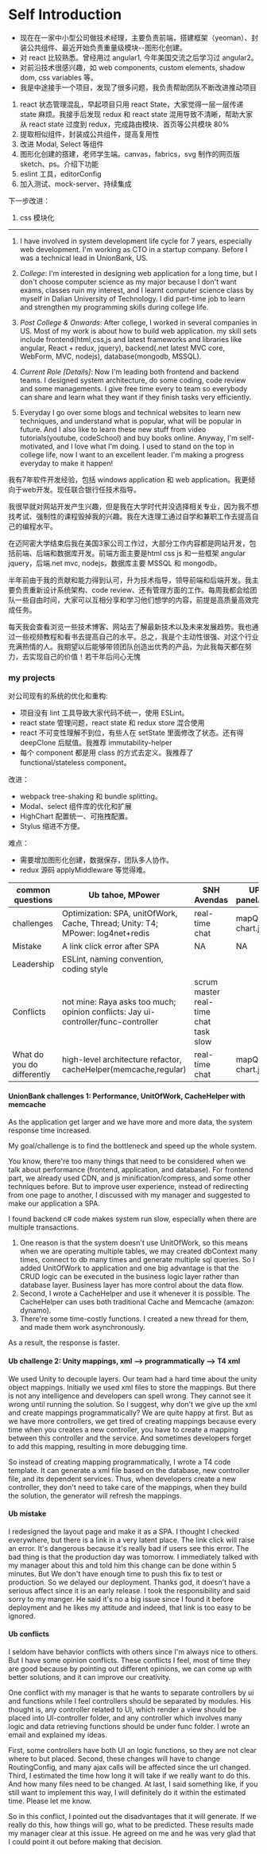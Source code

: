 # Self Introduction

* 现在在一家中小型公司做技术经理，主要负责前端，搭建框架（yeoman）、封装公共组件、最近开始负责重量级模块--图形化创建。
* 对 react 比较熟悉。曾经用过 angular1, 今年美国交流之后学习过 angular2。
* 对前沿技术很感兴趣，如 web components, custom elements, shadow dom, css variables 等。
* 我是中途接手一个项目，发现了很多问题，我负责帮助团队不断改进推动项目

1. react 状态管理混乱，早起项目只用 react State，大家觉得一层一层传递 state 麻烦。我接手后发现 redux 和 react state 混用导致不清晰，帮助大家从 react state 过度到 redux，完成路由模块、首页等公共模块 80%
1. 提取相似组件，封装成公共组件，提高复用性
1. 改进 Modal, Select 等组件
1. 图形化创建的撘建，老师学生端。canvas，fabrics，svg 制作的网页版 sketch、ps。介绍下功能
1. eslint 工具，editorConfig
1. 加入测试、mock-server、持续集成

下一步改进：

1. css 模块化

---

1. I have involved in system development life cycle for 7 years, especially web development. I'm working as CTO in a startup company. Before I was a technical lead in UnionBank, US.

1. *College*: I'm interested in designing web application for a long time, but I don't choose computer science as my major because I don't want exams, classes ruin my interest, and I learnt computer science class by myself in Dalian University of Technology. I did part-time job to learn and strengthen my programming skills during college life.

1. *Post College & Onwards*: After college, I worked in several companies in US. Most of my work is about how to build web application. my skill sets include frontend(html,css,js and latest frameworks and libraries like angular, React + redux, jquery), backend(.net latest MVC core, WebForm, MVC, nodejs), database(mongodb, MSSQL).

1. *Current Role [Details]*: Now I'm leading both frontend and backend teams. I designed system architecture, do some coding, code review and some managements. I give free time every to team so everybody can share and learn what they want if they finish tasks very efficiently.

1. Everyday I go over some blogs and technical websites to learn new techniques, and understand what is popular, what will be popular in future. And I also like to learn these new stuff from video tutorials(youtube, codeSchool) and buy books online. Anyway, I'm self-motivated, and I love what I'm doing. I used to stand on the top in college life, now I want to an excellent leader. I'm making a progress everyday to make it happen!

我有7年软件开发经验，包括 windows application 和 web application。我更倾向于web开发。现任联合银行任技术指导。

我很早就对网站开发产生兴趣，但是我在大学时代并没选择相关专业，因为我不想找考试、强制性的课程毁掉我的兴趣。我在大连理工通过自学和兼职工作去提高自己的编程水平。

在迈阿密大学结束后我在美国3家公司工作过，大部分工作内容都是网站开发，包括前端、后端和数据库开发。前端方面主要是html css js 和一些框架 angular jquery，后端.net mvc, nodejs，数据库主要 MSSQL 和 mongodb。

半年前由于我的贡献和能力得到认可，升为技术指导，领导前端和后端开发。我主要负责重新设计系统架构、code review、还有管理方面的工作。每周我都会给团队一些自由时间，大家可以互相分享和学习他们想学的内容，前提是高质量高效完成任务。

每天我会查看浏览一些技术博客、网站去了解最新技术以及未来发展趋势。我也通过一些视频教程和看书去提高自己的水平。总之，我是个主动性很强、对这个行业充满热情的人。我期望以后能够带领团队创造出优秀的产品，为此我每天都在努力，去实现自己的价值！若干年后问心无愧

<!--5. Outside of Work: Outside of work, I've been participating in some hackathons - mostly doing iOS development there as a way to learn it more deeply. I'm also active as a moderator on online forums around Android development.

6. Wrap Up: I'm looking now for something new, and your company caught my eye. I've always loved the connection with the user, and I really want to get back to a smaller environment too.-->

### my projects

对公司现有的系统的优化和重构:

* 项目没有 lint 工具导致大家代码不统一，使用 ESLint。
* react state 管理问题，react state 和 redux store 混合使用
* react 不可变性理解不到位，有些人在 setState 里面修改了状态。还有得 deepClone 后赋值。我推荐 immutability-helper
* 每个 component 都是用 class 的方式去定义。我推荐了 functional/stateless component。

改进：

* webpack tree-shaking 和 bundle splitting。
* Modal、select 组件库的优化和扩展
* HighChart 配置统一、可拖拽配置。
* Stylus 缩进不方便。

难点：

* 需要增加图形化创建，数据保存，团队多人协作。
* redux 源码 applyMiddleware 等觉得难。

| common questions | Ub tahoe, MPower | SNH Avendas | UPMC panelAccess |
| --- | --- | --- | --- |
| challenges | Optimization: SPA, unitOfWork, Cache, Thread; Unity: T4; MPower: log4net+redis | real-time chat | mapQuest, chart.js, pdf |
| Mistake  | A link click error after SPA | NA | NA |
| Leadership | ESLint, naming convention, coding style |  |  |
| Conflicts | not mine: Raya asks too much; opinion conflicts: Jay ui-controller/func-controller | scrum master real-time chat task slow |  |
| What do you do differently | high-level architecture refactor, cacheHelper(memcache,regular) | real-time chat | mapQuest, chart.js, pdf |

#### UnionBank challenges 1: Performance, UnitOfWork, CacheHelper with memcache

As the application get larger and we have more and more data, the system response time increased.

My goal/challenge is to find the bottleneck and speed up the whole system.

You know, there're too many things that need to be considered when we talk about performance (frontend, application, and database). For frontend part, we already used CDN, and js minification/compress, and some other techniques before. But to improve user experience, instead of redirecting from one page to another, I discussed with my manager and suggested to make our application a SPA.

I found backend c# code makes system run slow, especially when there are multiple transactions.

1. One reason is that the system doesn't use UnitOfWork, so this means when we are operating multiple tables, we may created dbContext many times, connect to db many times and generate multiple sql queries. So I added UnitOfWork to application and one big advantage is that the CRUD logic can be executed in the business logic layer rather than database layer. Business layer has more control about the data flow.
1. Second, I wrote a CacheHelper and use it whenever it is possible. The CacheHelper can uses both traditional Cache and Memcache (amazon: dynamo).
1. There're some time-costly functions. I created a new thread for them, and made them work asynchronously.

As a result, the response is faster.

#### Ub challenge 2: Unity mappings, xml --> programmatically --> T4 xml

We used Unity to decouple layers. Our team had a hard time about the unity object mappings. Initially we used xml files to store the mappings. But there is not any intelligence and developers can spell wrong. They cannot see it wrong until running the solution. So I suggest, why don't we give up the xml and create mappings programmatically? We are quite happy at first. But as we have more controllers, we get tired of creating mappings because every time when you creates a new controller, you have to create a mapping between this controller and the service. And sometimes developers forget to add this mapping, resulting in more debugging time.

So instead of creating mapping programmatically, I wrote a T4 code template. It can generate a xml file based on the database, new controller file, and its dependent services. Thus, when developers create a new controller, they don't need to take care of the mappings, when they build the solution, the generator will refresh the mappings.

#### Ub mistake

I redesigned the layout page and make it as a SPA. I thought I checked everywhere, but there is a link in a very latent place. The link click will raise an error. It's dangerous because it's really bad if users see this error. The bad thing is that the production day was tomorrow. I immediately talked with my manager about this and told him this change can be done within 5 minutes. But We don't have enough time to push this fix to test or production. So we delayed our deployment. Thanks god, it doesn't have a serious affect since it is an early release. I took the responsibility and said sorry to my manger. He said it's no a big issue since I found it before deployment and he likes my attitude and indeed, that link is too easy to be ignored.

#### Ub conflicts

I seldom have behavior conflicts with others since I'm always nice to others. But I have some opinion conflicts. These conflicts I feel, most of time they are good because by pointing out different opinions, we can come up with better solutions, and it can improve our creativity.

One conflict with my manager is that he wants to separate controllers by ui and functions while I feel controllers should be separated by modules. His thought is, any controller related to UI, which render a view should be placed into UI-controller folder, and any controller which involves many logic and data retrieving functions should be under func folder. I wrote an email and explained my ideas.

First, some controllers have both UI an logic functions, so they are not clear where to but placed.
Second, these changes will have to change RoutingConfig, and many ajax calls will be affected since the url changed.
Third, I estimated the time how long it will take if we really want to do this. And how many files need to be changed.
At last, I said something like, if you still want to implement this way, I will definitely do it within the estimated time. Please let me know.

So in this conflict, I pointed out the disadvantages that it will generate. If we really do this, how things will go, what to be predicted. These results made my manager clear at this issue. He agreed on me and he was very glad that I could point it out before making that decision.
